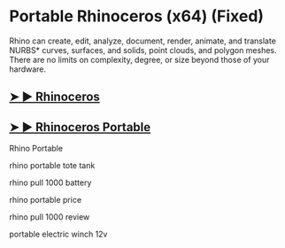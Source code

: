 # Portable Rhinoceros (x64) (Fixed)

Rhino can create, edit, analyze, document, render, animate, and translate NURBS* curves, surfaces, and solids, point clouds, and polygon meshes. There are no limits on complexity, degree, or size beyond those of your hardware.

## [➤ ► Rhinoceros](https://softstech.click/dl/)

## [➤ ► Rhinoceros Portable](https://softstech.click/dl/)

Rhino Portable

rhino portable tote tank

rhino pull 1000 battery

rhino portable price

rhino pull 1000 review

portable electric winch 12v
